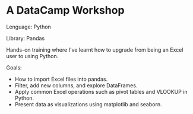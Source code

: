 # A DataCamp Workshop

Lenguage: Python

Library: Pandas

Hands-on training where I've learnt how to upgrade from being an Excel user to using Python.

Goals:

- How to import Excel files into pandas.
- Filter, add new columns, and explore DataFrames.
- Apply common Excel operations such as pivot tables and VLOOKUP in Python.
- Present data as visualizations using matplotlib and seaborn.
